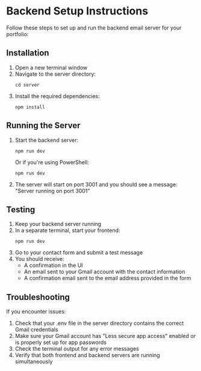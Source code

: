 # Backend Setup Instructions

Follow these steps to set up and run the backend email server for your portfolio:

## Installation

1. Open a new terminal window
2. Navigate to the server directory:
   ```
   cd server
   ```
3. Install the required dependencies:
   ```
   npm install
   ```

## Running the Server

1. Start the backend server:
   ```
   npm run dev
   ```
   Or if you're using PowerShell:
   ```
   npm run dev
   ```
   
2. The server will start on port 3001 and you should see a message: "Server running on port 3001"

## Testing

1. Keep your backend server running
2. In a separate terminal, start your frontend:
   ```
   npm run dev
   ```
3. Go to your contact form and submit a test message
4. You should receive:
   - A confirmation in the UI
   - An email sent to your Gmail account with the contact information
   - A confirmation email sent to the email address provided in the form

## Troubleshooting

If you encounter issues:

1. Check that your .env file in the server directory contains the correct Gmail credentials
2. Make sure your Gmail account has "Less secure app access" enabled or is properly set up for app passwords
3. Check the terminal output for any error messages
4. Verify that both frontend and backend servers are running simultaneously
